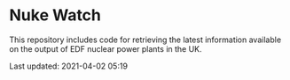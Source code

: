 # Nuke Watch

This repository includes code for retrieving the latest information available on the output of EDF nuclear power plants in the UK.

Last updated: 2021-04-02 05:19